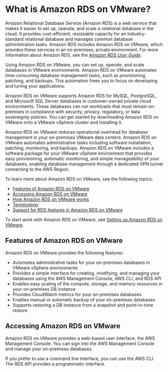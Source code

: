 # What is Amazon RDS on VMware?<a name="rds-on-vmware"></a>

Amazon Relational Database Service \(Amazon RDS\) is a web service that makes it easier to set up, operate, and scale a relational database in the cloud\. It provides cost\-efficient, resizeable capacity for an industry\-standard relational database and manages common database administration tasks\. Amazon RDS includes Amazon RDS on VMware, which provides these services in an on\-premises, private environment\. For more information about Amazon RDS, see the *[Amazon RDS User Guide](https://docs.aws.amazon.com/AmazonRDS/latest/UserGuide/)\.*

Using Amazon RDS on VMware, you can set up, operate, and scale databases in VMware environments\. Amazon RDS on VMware automates time\-consuming database management tasks, such as provisioning, patching, and backups\. This automation frees you to focus on developing and tuning your applications\.

Amazon RDS on VMware supports Amazon RDS for MySQL, PostgreSQL, and Microsoft SQL Server databases in customer\-owned private cloud environments\. These databases can run workloads that must remain on\-premises in compliance with security, privacy, regulatory, or data sovereignty policies\. You can get started by downloading Amazon RDS on VMware onto a VMware vSphere cluster and installing it\.

Amazon RDS on VMware reduces operational overhead for database management in your on\-premises VMware data centers\. Amazon RDS on VMware automates administrative tasks including software installation, patching, monitoring, and backups\. Amazon RDS on VMware includes a software package for your VMware vSphere environment that provides easy provisioning, automatic monitoring, and simple manageability of your databases, enabling database management through a dedicated VPN tunnel connecting to the AWS Region\.

To learn more about Amazon RDS on VMware, see the following topics:
+ [Features of Amazon RDS on VMware](#rds-on-vmware-features)
+ [Accessing Amazon RDS on VMware](#acessing)
+ [How Amazon RDS on VMware works](rds-on-vmware-architecture.md)
+ [Terminology](rds-on-vmware-concepts.md)
+ [Support for RDS features in Amazon RDS on VMware](rds-feature-support.md)

To start work with Amazon RDS on VMware, see [Setting up Amazon RDS on VMware](setting-up-rds-on-vmware.md)\. 

## Features of Amazon RDS on VMware<a name="rds-on-vmware-features"></a>

Amazon RDS on VMware provides the following features:
+ Automates administrative tasks for your on\-premises databases in VMware vSphere environments
+ Provides a simple interface for creating, modifying, and managing your databases using the AWS Management Console, AWS CLI, and RDS API
+ Enables easy scaling of the compute, storage, and memory resources in your on\-premises DB instance
+ Provides CloudWatch metrics for your on\-premises databases
+ Enables manual or automatic backup of your on\-premises databases
+ Supports restoring a DB instance from a snapshot and point\-in\-time restore

## Accessing Amazon RDS on VMware<a name="acessing"></a>

Amazon RDS on VMware provides a web\-based user interface, the AWS Management Console\. You can sign into the AWS Management Console and manage your on\-premises databases\. 

If you prefer to use a command line interface, you can use the AWS CLI\. The RDS API provides a programmatic interface\.